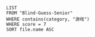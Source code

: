 

```dataview
LIST
FROM "Blind-Guess-Senior"
WHERE contains(category, "游戏")
WHERE score = 7
SORT file.name ASC
```

# 
